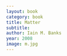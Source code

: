 ```yaml
---
layout: book
category: book
title: Matter
subtitle: 
author: Iain M. Banks
year: 2008
image: m.jpg
---
```

